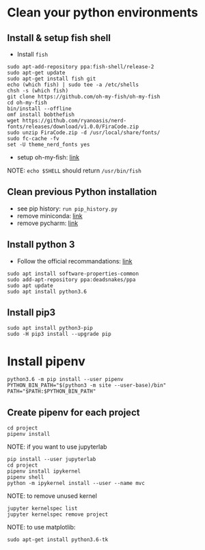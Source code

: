 # Clean your python environments

## Install & setup fish shell
- Install `fish`
```shell
sudo apt-add-repository ppa:fish-shell/release-2
sudo apt-get update
sudo apt-get install fish git
echo (which fish) | sudo tee -a /etc/shells
chsh -s (which fish)
git clone https://github.com/oh-my-fish/oh-my-fish
cd oh-my-fish
bin/install --offline
omf install bobthefish
wget https://github.com/ryanoasis/nerd-fonts/releases/download/v1.0.0/FiraCode.zip
sudo unzip FiraCode.zip -d /usr/local/share/fonts/
sudo fc-cache -fv
set -U theme_nerd_fonts yes
```
- setup oh-my-fish: [link](https://blog.devopscomplete.com/fishing-with-bob-the-fish-2decd3a2f87)

NOTE: `echo $SHELL` should return `/usr/bin/fish`

## Clean previous Python installation
- see pip history: `run pip_history.py`
- remove miniconda: [link](https://stackoverflow.com/questions/42182706/how-to-uninstall-anaconda-completely)
- remove pycharm: [link](https://askubuntu.com/questions/598162/how-to-permanently-remove-pycharm-community)

## Install python 3
- Follow the official recommandations: [link](http://docs.python-guide.org/en/latest/starting/install3/linux/)
```shell
sudo apt install software-properties-common
sudo add-apt-repository ppa:deadsnakes/ppa
sudo apt update
sudo apt install python3.6
```

## Install pip3
```shell
sudo apt install python3-pip
sudo -H pip3 install --upgrade pip
```

# Install pipenv
```shell
python3.6 -m pip install --user pipenv
PYTHON_BIN_PATH="$(python3 -m site --user-base)/bin"
PATH="$PATH:$PYTHON_BIN_PATH"
```

## Create pipenv for each project
```shell
cd project
pipenv install
```
NOTE: if you want to use jupyterlab

```shell
pip install --user jupyterlab
cd project
pipenv install ipykernel
pipenv shell
python -m ipykernel install --user --name mvc
```

NOTE: to remove unused kernel
```shell
jupyter kernelspec list
jupyter kernelspec remove project
```

NOTE: to use matplotlib:
```shell
sudo apt-get install python3.6-tk
```
